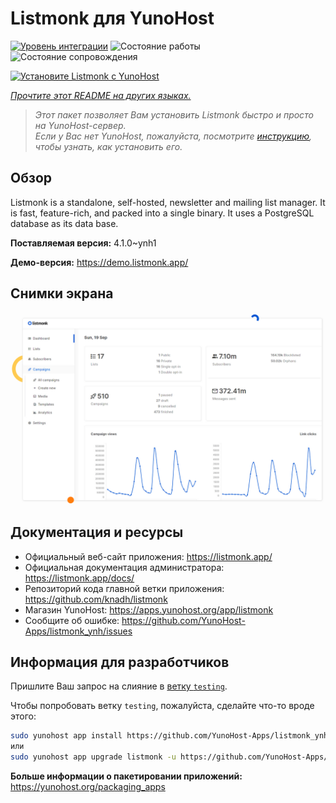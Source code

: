 <!--
Важно: этот README был автоматически сгенерирован <https://github.com/YunoHost/apps/tree/master/tools/readme_generator>
Он НЕ ДОЛЖЕН редактироваться вручную.
-->

# Listmonk для YunoHost

[![Уровень интеграции](https://dash.yunohost.org/integration/listmonk.svg)](https://ci-apps.yunohost.org/ci/apps/listmonk/) ![Состояние работы](https://ci-apps.yunohost.org/ci/badges/listmonk.status.svg) ![Состояние сопровождения](https://ci-apps.yunohost.org/ci/badges/listmonk.maintain.svg)

[![Установите Listmonk с YunoHost](https://install-app.yunohost.org/install-with-yunohost.svg)](https://install-app.yunohost.org/?app=listmonk)

*[Прочтите этот README на других языках.](./ALL_README.md)*

> *Этот пакет позволяет Вам установить Listmonk быстро и просто на YunoHost-сервер.*  
> *Если у Вас нет YunoHost, пожалуйста, посмотрите [инструкцию](https://yunohost.org/install), чтобы узнать, как установить его.*

## Обзор

Listmonk is a standalone, self-hosted, newsletter and mailing list manager. It is fast, feature-rich, and packed into a single binary. It uses a PostgreSQL database as its data base.


**Поставляемая версия:** 4.1.0~ynh1

**Демо-версия:** <https://demo.listmonk.app/>

## Снимки экрана

![Снимок экрана Listmonk](./doc/screenshots/screenshot.png)

## Документация и ресурсы

- Официальный веб-сайт приложения: <https://listmonk.app/>
- Официальная документация администратора: <https://listmonk.app/docs/>
- Репозиторий кода главной ветки приложения: <https://github.com/knadh/listmonk>
- Магазин YunoHost: <https://apps.yunohost.org/app/listmonk>
- Сообщите об ошибке: <https://github.com/YunoHost-Apps/listmonk_ynh/issues>

## Информация для разработчиков

Пришлите Ваш запрос на слияние в [ветку `testing`](https://github.com/YunoHost-Apps/listmonk_ynh/tree/testing).

Чтобы попробовать ветку `testing`, пожалуйста, сделайте что-то вроде этого:

```bash
sudo yunohost app install https://github.com/YunoHost-Apps/listmonk_ynh/tree/testing --debug
или
sudo yunohost app upgrade listmonk -u https://github.com/YunoHost-Apps/listmonk_ynh/tree/testing --debug
```

**Больше информации о пакетировании приложений:** <https://yunohost.org/packaging_apps>
